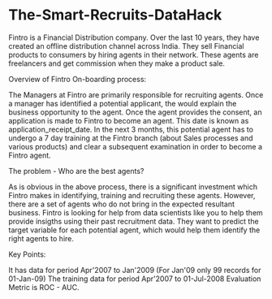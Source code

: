 # The-Smart-Recruits-DataHack

Fintro is a Financial Distribution company. Over the last 10 years, they have created an offline distribution channel across India. They sell Financial products to consumers by hiring agents in their network. These agents are freelancers and get commission when they make a product sale.

Overview of Fintro On-boarding process:

The Managers at Fintro are primarily responsible for recruiting agents. Once a manager has identified a potential applicant, the would explain the business opportunity to the agent. Once the agent provides the consent, an application is made to Fintro to become an agent. This date is known as application_receipt_date.
In the next 3 months, this potential agent has to undergo a 7 day training at the Fintro branch (about Sales processes and various products) and clear a subsequent examination in order to become a Fintro agent.

The problem - Who are the best agents?

As is obvious in the above process, there is a significant investment which Fintro makes in identifying, training and recruiting these agents. However, there are a set of agents who do not bring in the expected resultant business.
Fintro is looking for help from data scientists like you to help them provide insigths using their past recruitment data. They want to predict the target variable for each potential agent, which would help them identify the right agents to hire.

Key Points:

It has data for period Apr'2007 to Jan'2009 (For Jan'09 only 99 records for 01-Jan-09)
The training data for period Apr'2007 to 01-Jul-2008
Evaluation Metric is ROC - AUC.
